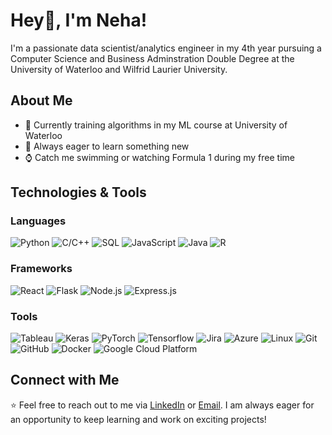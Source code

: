 # Hey👋, I'm Neha!

I'm a passionate data scientist/analytics engineer in my 4th year pursuing a Computer Science and Business Adminstration Double Degree at the University of Waterloo and Wilfrid Laurier University. 

## About Me
- 🍫 Currently training algorithms in my ML course at University of Waterloo
- 🌱 Always eager to learn something new
- ⌚️ Catch me swimming or watching Formula 1 during my free time


## Technologies & Tools
### Languages
![Python](https://img.shields.io/badge/Python-3776AB?style=flat&logo=python&logoColor=white)
![C/C++](https://img.shields.io/badge/C%2FC++-00599C?style=flat&logo=c%2B%2B&logoColor=white)
![SQL](https://img.shields.io/badge/SQL-4479A1?style=flat&logo=sql&logoColor=white)
![JavaScript](https://img.shields.io/badge/JavaScript-F7DF1E?style=flat&logo=javascript&logoColor=black)
![Java](https://img.shields.io/badge/Java-007396?style=flat&logo=java&logoColor=white)
![R](https://img.shields.io/badge/R-276DC3?style=flat&logo=r&logoColor=white)

### Frameworks
![React](https://img.shields.io/badge/React-61DAFB?style=flat&logo=react&logoColor=white)
![Flask](https://img.shields.io/badge/Flask-000000?style=flat&logo=flask&logoColor=white)
![Node.js](https://img.shields.io/badge/Node.js-339933?style=flat&logo=node.js&logoColor=white)
![Express.js](https://img.shields.io/badge/Express.js-000000?style=flat&logo=express&logoColor=white)

### Tools
![Tableau](https://img.shields.io/badge/Tableau-E97627?style=flat&logo=Tableau&logoColor=white)
![Keras](https://img.shields.io/badge/Keras-FF0000?style=flat&logo=keras&logoColor=white)
![PyTorch](https://img.shields.io/badge/PyTorch-EE4C2C?style=flat&logo=pytorch&logoColor=white)
![Tensorflow](https://img.shields.io/badge/TensorFlow-FF6F00?style=flat&logo=tensorflow&logoColor=white)
![Jira](https://img.shields.io/badge/Jira-0052CC?style=flat&logo=jira&logoColor=white)
![Azure](https://img.shields.io/badge/Azure-0089D6?style=flat&logo=microsoft-azure&logoColor=white)
![Linux](https://img.shields.io/badge/Linux-FCC624?style=flat&logo=linux&logoColor=black)
![Git](https://img.shields.io/badge/Git-F05032?style=flat&logo=git&logoColor=white)
![GitHub](https://img.shields.io/badge/GitHub-181717?style=flat&logo=github&logoColor=white)
![Docker](https://img.shields.io/badge/Docker-2496ED?style=flat&logo=docker&logoColor=white)
![Google Cloud Platform](https://img.shields.io/badge/Google%20Cloud%20Platform-4285F4?style=flat&logo=google-cloud&logoColor=white)

## Connect with Me
⭐️ Feel free to reach out to me via [LinkedIn](https://www.linkedin.com/in/nehapadala/) or [Email](mailto:spadala@uwaterloo.ca). I am always eager for an opportunity to keep learning and work on exciting projects!

